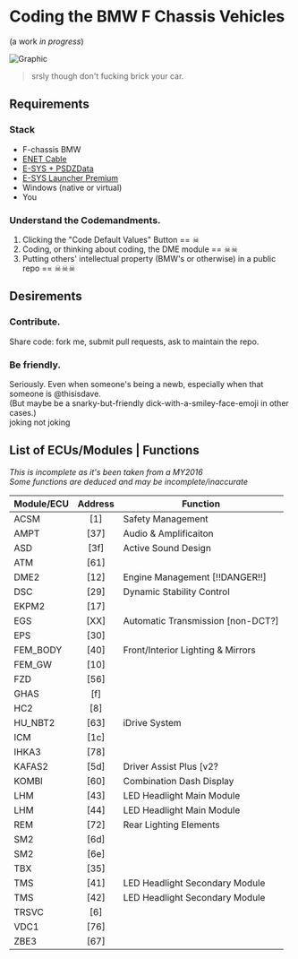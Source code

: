 # Coding the BMW F Chassis Vehicles

(a work *in progress*)

![Graphic](https://encrypted-tbn3.gstatic.com/images?q=tbn:ANd9GcQ4IhZEzpOCraK_vByD8TGUfYKhZmEfe74ZjpaRwloceNOnkO9d7w)

> srsly though don't fucking brick your car.

## Requirements

### Stack
* F-chassis BMW 
* [ENET Cable](https://www.google.com/webhp?sourceid=chrome-instant&ion=1&espv=2&es_th=1&ie=UTF-8#q=bmw%20enet%20cable)
* [E-SYS + PSDZData](http://f80.bimmerpost.com/forums/showthread.php?t=1040141)
* [E-SYS Launcher Premium](https://mega.nz/#F!PV9lxa4J!wvP4wFcYZVF84JBfc__lAw)
* Windows (native or virtual)
* You

### Understand the Codemandments.
1. Clicking the "Code Default Values" Button == ☠
2. Coding, or thinking about coding, the DME module == ☠☠
3. Putting others' intellectual property (BMW's or otherwise) in a public repo == ☠☠☠

## Desirements

### Contribute.
Share code: fork me, submit pull requests, ask to maintain the repo.

### Be friendly.
Seriously. Even when someone's being a newb, especially when that someone is @thisisdave.  
(But maybe be a snarky-but-friendly dick-with-a-smiley-face-emoji in other cases.)  
joking not joking

## List of ECUs/Modules | Functions
*This is incomplete as it's been taken from a MY2016*  
*Some functions are deduced and may be incomplete/inaccurate*

Module/ECU | Address | Function
---------- | :-----: | -------- 
ACSM|[1]| Safety Management
AMPT|[37]|Audio & Amplificaiton
ASD|[3f]|Active Sound Design
ATM|[61]|
DME2|[12]|Engine Management [!!DANGER!!]
DSC|[29]|Dynamic Stability Control|[?]|&|Diff
EKPM2|[17]
EGS|[XX]|Automatic Transmission [non-DCT?]
EPS|[30]
FEM_BODY|[40]|Front/Interior Lighting & Mirrors
FEM_GW|[10]
FZD|[56]
GHAS|[f]
HC2|[8]
HU_NBT2|[63]|iDrive System|(MY2016+)
ICM|[1c]
IHKA3|[78]
KAFAS2|[5d]|Driver Assist Plus [v2?|MYXXXX+]
KOMBI|[60]|Combination Dash Display
LHM|[43]|LED Headlight Main Module
LHM|[44]|LED Headlight Main Module
REM|[72]|Rear Lighting Elements
SM2|[6d]|
SM2|[6e]
TBX|[35]
TMS|[41]|LED Headlight Secondary Module
TMS|[42]|LED Headlight Secondary Module
TRSVC|[6]
VDC1|[76]
ZBE3|[67]
